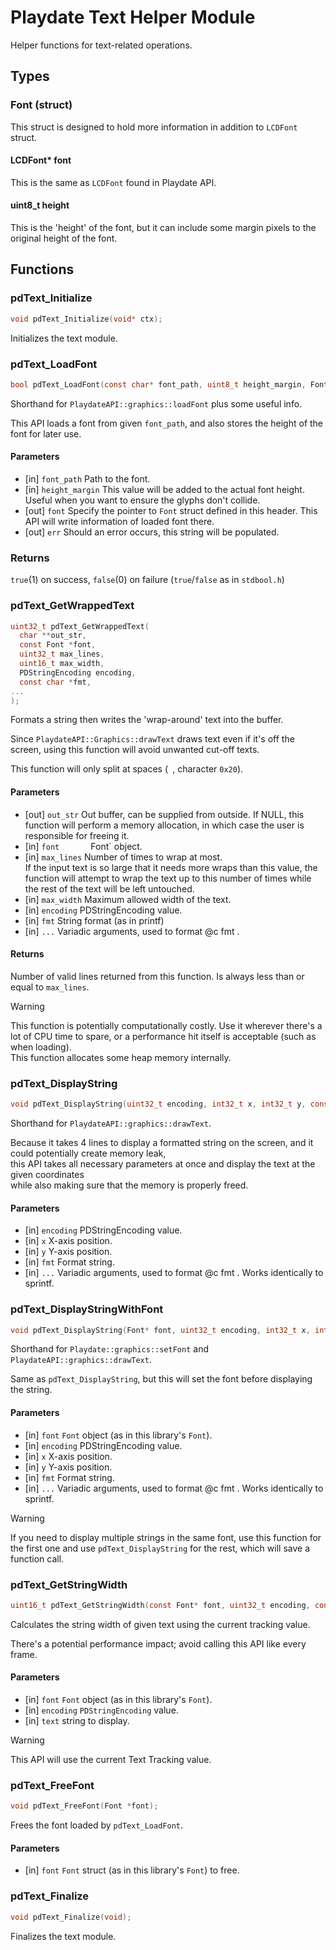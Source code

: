 # Playdate Text Helper Module

Helper functions for text-related operations.

## Types

### Font (struct)

This struct is designed to hold more information in addition to `LCDFont` struct.

#### LCDFont* font

This is the same as `LCDFont` found in Playdate API.

#### uint8_t height

This is the 'height' of the font, but it can include some margin pixels
to the original height of the font.

## Functions

### pdText_Initialize

```c
void pdText_Initialize(void* ctx);
```

Initializes the text module.

### pdText_LoadFont

```c
bool pdText_LoadFont(const char* font_path, uint8_t height_margin, Font* font, const char *err);
```

Shorthand for `PlaydateAPI::graphics::loadFont` plus some useful info.

This API loads a font from given `font_path`,
and also stores the height of the font for later use.

#### Parameters

* [in]  `font_path`     Path to the font.
* [in]  `height_margin` This value will be added to the actual font height.
  Useful when you want to ensure the glyphs don't collide.
* [out] `font`          Specify the pointer to `Font` struct defined in this header.
  This API will write information of loaded font there.
* [out] `err`           Should an error occurs, this string will be populated.

### Returns

`true`(1) on success, `false`(0) on failure (`true`/`false` as in `stdbool.h`)

### pdText_GetWrappedText

```c
uint32_t pdText_GetWrappedText(
  char **out_str,
  const Font *font,
  uint32_t max_lines,
  uint16_t max_width,
  PDStringEncoding encoding,
  const char *fmt,
...
);
```

Formats a string then writes the 'wrap-around' text into the buffer.

Since `PlaydateAPI::Graphics::drawText` draws text even if it's off the screen,
using this function will avoid unwanted cut-off texts.

This function will only split at spaces (` `, character `0x20`).

#### Parameters
* [out] `out_str`   Out buffer, can be supplied from outside. 
                    If NULL, this function will perform a memory allocation,
                    in which case the user is responsible for freeing it.
* [in]  `font       `Font` object.
* [in]  `max_lines` Number of times to wrap at most.  
                    If the input text is so large that it needs more wraps than this value,
                    the function will attempt to wrap the text up to this number of times
                    while the rest of the text will be left untouched.
* [in]  `max_width` Maximum allowed width of the text.
* [in]  `encoding`  PDStringEncoding value.
* [in]  `fmt`       String format (as in printf)
* [in]  `...`       Variadic arguments, used to format @c fmt .

#### Returns
Number of valid lines returned from this function. Is always less than or equal to `max_lines`.

> [!WARNING]
> 
> This function is potentially computationally costly.
> Use it wherever there's a lot of CPU time to spare,
> or a performance hit itself is acceptable (such as when loading).  
> This function allocates some heap memory internally.

### pdText_DisplayString

```c
void pdText_DisplayString(uint32_t encoding, int32_t x, int32_t y, const char *fmt, ...);
```

Shorthand for `PlaydateAPI::graphics::drawText`.

Because it takes 4 lines to display a formatted string on the screen,
and it could potentially create memory leak,  
this API takes all necessary parameters at once
and display the text at the given coordinates  
while also making sure that the memory is properly freed.

#### Parameters

* [in] `encoding` PDStringEncoding value.
* [in] `x`        X-axis position.
* [in] `y`        Y-axis position.
* [in] `fmt`      Format string.
* [in] `...`      Variadic arguments, used to format @c fmt .
  Works identically to sprintf.

### pdText_DisplayStringWithFont

```c
void pdText_DisplayString(Font* font, uint32_t encoding, int32_t x, int32_t y, const char *fmt, ...);
```

Shorthand for `Playdate::graphics::setFont` and `PlaydateAPI::graphics::drawText`.

Same as `pdText_DisplayString`, but this will set the font before displaying the string.

#### Parameters

* [in] `font`     `Font` object (as in this library's `Font`).
* [in] `encoding` PDStringEncoding value.
* [in] `x`        X-axis position.
* [in] `y`        Y-axis position.
* [in] `fmt`      Format string.
* [in] `...`      Variadic arguments, used to format @c fmt .
  Works identically to sprintf.

> [!WARNING]
>
> If you need to display multiple strings in the same font,
> use this function for the first one
> and use `pdText_DisplayString` for the rest,
> which will save a function call.

### pdText_GetStringWidth

```c
uint16_t pdText_GetStringWidth(const Font* font, uint32_t encoding, const char *text);
```

Calculates the string width of given text using the current tracking value.

There's a potential performance impact; avoid calling this API like every frame.

#### Parameters

* [in] `font`     `Font` object (as in this library's `Font`).
* [in] `encoding` `PDStringEncoding` value.
* [in] `text`     string to display.

> [!WARNING]
>
> This API will use the current Text Tracking value.

### pdText_FreeFont

```c
void pdText_FreeFont(Font *font);
```

Frees the font loaded by `pdText_LoadFont`.

#### Parameters

* [in] `font` `Font` struct (as in this library's `Font`) to free.

### pdText_Finalize

```c
void pdText_Finalize(void);
```

Finalizes the text module.
